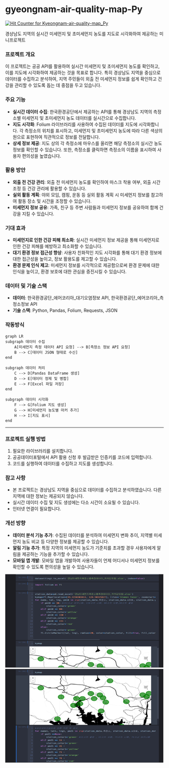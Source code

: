 # gyeongnam-air-quality-map-Py

<a href="https://hits.seeyoufarm.com">
    <img src="https://hits.seeyoufarm.com/api/count/incr/badge.svg?url=https%3A%2F%2Fgithub.com%2Fjuun-S%2FKyeongnam-air-quality-map_Py&count_bg=%2379C83D&title_bg=%23555555&icon=&icon_color=%23E7E7E7&title=hits&edge_flat=false" alt="Hit Counter for Kyeongnam-air-quality-map_Py"/>
</a>

경상남도 지역의 실시간 미세먼지 및 초미세먼지 농도를 지도로 시각화하여 제공하는 미니프로젝트

### 프로젝트 개요

이 프로젝트는 공공 API를 활용하여 실시간 미세먼지 및 초미세먼지 농도를 확인하고, 이를 지도에 시각화하여 제공하는 것을 목표로 합니다. 특히 경상남도 지역을 중심으로 데이터를 수집하고 분석하여, 지역 주민들이 외출 전 미세먼지 정보를 쉽게 확인하고 건강을 관리할 수 있도록 돕는 데 중점을 두고 있습니다.

### 주요 기능

* **실시간 데이터 수집**: 한국환경공단에서 제공하는 API를 통해 경상남도 지역의 측정소별 미세먼지 및 초미세먼지 농도 데이터를 실시간으로 수집합니다.
* **지도 시각화**: Folium 라이브러리를 사용하여 수집된 데이터를 지도에 시각화합니다. 각 측정소의 위치를 표시하고, 미세먼지 및 초미세먼지 농도에 따라 다른 색상의 원으로 표현하여 직관적으로 정보를 전달합니다.
* **상세 정보 제공**: 지도 상의 각 측정소에 마우스를 올리면 해당 측정소의 실시간 농도 정보를 확인할 수 있습니다. 또한, 측정소를 클릭하면 측정소의 이름을 표시하여 사용자 편의성을 높였습니다.

### 활용 방안

* **외출 전 건강 관리**: 외출 전 미세먼지 농도를 확인하여 마스크 착용 여부, 외출 시간 조정 등 건강 관리에 활용할 수 있습니다.
* **실외 활동 계획**: 야외 모임, 캠핑, 운동 등 실외 활동 계획 시 미세먼지 정보를 참고하여 활동 장소 및 시간을 조정할 수 있습니다.
* **미세먼지 정보 공유**: 가족, 친구 등 주변 사람들과 미세먼지 정보를 공유하여 함께 건강을 지킬 수 있습니다.

### 기대 효과

* **미세먼지로 인한 건강 피해 최소화**: 실시간 미세먼지 정보 제공을 통해 미세먼지로 인한 건강 피해를 예방하고 최소화할 수 있습니다.
* **대기 환경 정보 접근성 향상**: 사용자 친화적인 지도 시각화를 통해 대기 환경 정보에 대한 접근성을 높이고, 정보 활용도를 제고할 수 있습니다.
* **환경 문제 인식 제고**: 미세먼지 정보를 시각적으로 제공함으로써 환경 문제에 대한 인식을 높이고, 환경 보호에 대한 관심을 증진시킬 수 있습니다.

### 데이터 및 기술 스택

* **데이터**: 한국환경공단_에어코리아_대기오염정보 API, 한국환경공단_에어코리아_측정소정보 API
* **기술 스택**: Python, Pandas, Folium, Requests, JSON

### 작동방식

```mermaid
graph LR
subgraph 데이터 수집
    A[미세먼지 측정 데이터 API 요청] --> B[측정소 정보 API 요청]
    B --> C[데이터 JSON 형태로 수신]
end

subgraph 데이터 처리
    C --> D[Pandas DataFrame 생성]
    D --> E[데이터 정제 및 병합]
    E --> F[Excel 파일 저장]
end

subgraph 데이터 시각화
    F --> G[Folium 지도 생성]
    G --> H[미세먼지 농도별 마커 추가]
    H --> I[지도 표시]
end
```

---

### 프로젝트 실행 방법

1. 필요한 라이브러리를 설치합니다.
2. 공공데이터포털에서 API 활용 신청 후 발급받은 인증키를 코드에 입력합니다.
3. 코드를 실행하여 데이터를 수집하고 지도를 생성합니다.

### 참고 사항

* 본 프로젝트는 경상남도 지역을 중심으로 데이터를 수집하고 분석하였습니다. 다른 지역에 대한 정보는 제공되지 않습니다.
* 실시간 데이터 수집 및 지도 생성에는 다소 시간이 소요될 수 있습니다.
* 인터넷 연결이 필요합니다.

### 개선 방향

* **데이터 분석 기능 추가**: 수집된 데이터를 분석하여 미세먼지 변화 추이, 지역별 미세먼지 농도 비교 등 다양한 정보를 제공할 수 있습니다.
* **알림 기능 추가**: 특정 지역의 미세먼지 농도가 기준치를 초과할 경우 사용자에게 알림을 제공하는 기능을 추가할 수 있습니다.
* **모바일 앱 개발**: 모바일 앱을 개발하여 사용자들이 언제 어디서나 미세먼지 정보를 확인할 수 있도록 편의성을 높일 수 있습니다.



![alt text](image.png)
<br>
![alt text](image-1.png)
